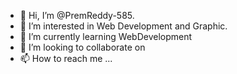 - 👋 Hi, I’m @PremReddy-585.
- 👀 I’m interested in Web Development and Graphic.
- 🌱 I’m currently learning WebDevelopment
- 💞️ I’m looking to collaborate on 
- 📫 How to reach me ...

<!---
PremReddy-585/PremReddy-585 is a ✨ special ✨ repository because its `README.md` (this file) appears on your GitHub profile.
You can click the Preview link to take a look at your changes.
--->
